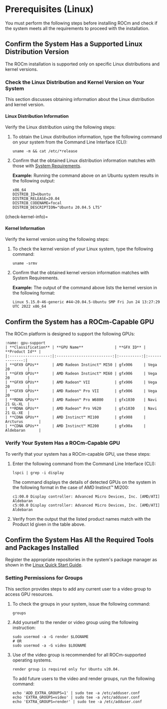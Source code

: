 # Prerequisites (Linux)

You must perform the following steps before installing ROCm and check if the
system meets all the requirements to proceed with the installation.

## Confirm the System Has a Supported Linux Distribution Version

The ROCm installation is supported only on specific Linux distributions and
kernel versions.

### Check the Linux Distribution and Kernel Version on Your System

This section discusses obtaining information about the Linux distribution and
kernel version.

#### Linux Distribution Information

Verify the Linux distribution using the following steps:

1. To obtain the Linux distribution information, type the following command on
your system from the Command Line Interface (CLI):

   ```shell
   uname -m && cat /etc/*release
   ```

2. Confirm that the obtained Linux distribution information matches with those
with [System Requirements](/release/gpu_os_support#os-support).

   **Example:** Running the command above on an Ubuntu system results in the
   following output:

   ```shell
   x86_64
   DISTRIB_ID=Ubuntu
   DISTRIB_RELEASE=20.04
   DISTRIB_CODENAME=focal
   DISTRIB_DESCRIPTION="Ubuntu 20.04.5 LTS"
   ```

(check-kernel-info)=

#### Kernel Information

Verify the kernel version using the following steps:

1. To check the kernel version of your Linux system, type the following command:

   ```shell
   uname -srmv
   ```

2. Confirm that the obtained kernel version information matches with System
Requirements.

   **Example:** The output of the command above lists the kernel version in the
   following format:

   ```shell
   Linux 5.15.0-46-generic #44~20.04.5-Ubuntu SMP Fri Jun 24 13:27:29 UTC 2022 x86_64
   ```

## Confirm the System has a ROCm-Capable GPU

The ROCm platform is designed to support the following GPUs:

```{table} GPU Support for ROCm Programming Models
:name: gpu-support
| **Classification** | **GPU Name**              | **GFX ID** | **Product Id** |
|:------------------:|:-------------------------:|:----------:|:--------------:|
| **GFX9 GPUs**      | AMD Radeon Instinct™ MI50 | gfx906     | Vega 20        |
| **GFX9 GPUs**      | AMD Radeon Instinct™ MI60 | gfx906     | Vega 20        |
| **GFX9 GPUs**      | AMD Radeon™ VII           | gfx906     | Vega 20        |
| **GFX9 GPUs**      | AMD Radeon™ Pro VII       | gfx906     | Vega 20        |
| **RDNA GPUs**      | AMD Radeon™ Pro W6800     | gfx1030    | Navi 21 GL-XL  |
| **RDNA GPUs**      | AMD Radeon™ Pro V620      | gfx1030    | Navi 21 GL-XE  |
| **CDNA GPUs**      | AMD Instinct™ MI100       | gfx908     | Arcturus       |
| **CDNA GPUs**      | AMD Instinct™ MI200       | gfx90a     | Aldebaran      |
```

### Verify Your System Has a ROCm-Capable GPU

To verify that your system has a ROCm-capable GPU, use these steps:

1. Enter the following command from the Command Line Interface (CLI):

   ```shell
   lspci | grep -i display
   ```

   The command displays the details of detected GPUs on the system in the
   following format in the case of AMD Instinct™ MI200:

   ```shell
   c1:00.0 Display controller: Advanced Micro Devices, Inc. [AMD/ATI] Aldebaran
   c5:00.0 Display controller: Advanced Micro Devices, Inc. [AMD/ATI] Aldebaran
   ```

2. Verify from the output that the listed product names match with the Product
Id given in the table above.

## Confirm the System Has All the Required Tools and Packages Installed

Register the appropriate repositories in the system's package manager as shown
in the
[Linux Quick Start Guide](how_to/quick_start_linux.html#add-repositories).

### Setting Permissions for Groups

This section provides steps to add any current user to a video group to access
GPU resources.

1. To check the groups in your system, issue the following command:

   ```shell
   groups
   ```

2. Add yourself to the render or video group using the following instruction:

   ```shell
   sudo usermod -a -G render $LOGNAME
   # OR
   sudo usermod -a -G video $LOGNAME
   ```

3. Use of the video group is recommended for all ROCm-supported operating
systems.

   ```{note}
   render group is required only for Ubuntu v20.04.
   ```

   To add future users to the video and render groups, run the following command:

   ```shell
   echo 'ADD_EXTRA_GROUPS=1' | sudo tee -a /etc/adduser.conf
   echo 'EXTRA_GROUPS=video' | sudo tee -a /etc/adduser.conf
   echo 'EXTRA_GROUPS=render' | sudo tee -a /etc/adduser.conf
   ```

